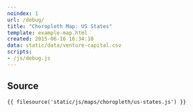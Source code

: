 ```yaml
---
noindex: 1
url: /debug/
title: "Choropleth Map: US States"
template: example-map.html
created: 2015-06-16 16:34:10
data: static/data/venture-capital.csv
scripts:
- /js/debug.js
---
```

## Source

    {{ filesource('static/js/maps/choropleth/us-states.js') }}
